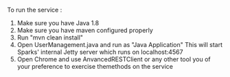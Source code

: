 To run the service :<br>
1. Make sure you have Java 1.8
2. Make sure you have maven configured properly
3. Run "mvn clean install"
4. Open UserManagement.java and run as "Java Application"
   This will start Sparks' internal Jetty server which runs on localhost:4567
5. Open Chrome and use AnvancedRESTClient or any other tool you of your preference to exercise themethods on the service
